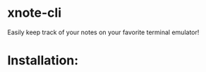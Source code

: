 # xnote-cli
Easily keep track of your notes on your favorite terminal emulator!

# Installation:
 ```pip install xnote
